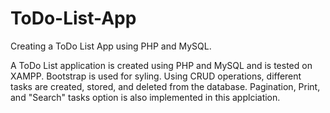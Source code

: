 # ToDo-List-App
Creating a ToDo List App using PHP and MySQL.

A ToDo List application is created using PHP and MySQL and is tested on XAMPP. Bootstrap is used for syling.
Using CRUD operations, different tasks are created, stored, and deleted from the database.
Pagination, Print, and "Search" tasks option is also implemented in this applciation.
